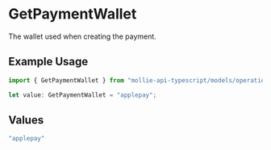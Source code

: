 # GetPaymentWallet

The wallet used when creating the payment.

## Example Usage

```typescript
import { GetPaymentWallet } from "mollie-api-typescript/models/operations";

let value: GetPaymentWallet = "applepay";
```

## Values

```typescript
"applepay"
```